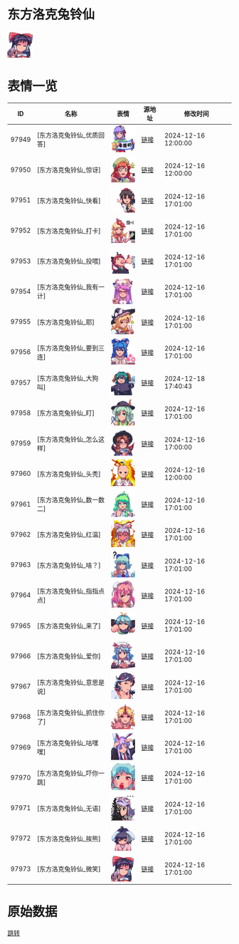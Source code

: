 # 东方洛克兔铃仙

<img src="./cover.png" height="60" alt="cover" />

# 表情一览

|ID|名称|表情|源地址|修改时间|
|----|----|----|----|----|
|97949|[东方洛克兔铃仙_优质回答]|<img src="./pic/097949_%5B东方洛克兔铃仙_优质回答%5D.png" height="60" alt="优质回答"/>|[链接](https://i0.hdslb.com/bfs/garb/e63d85dcad157f65a040a5b430ac5185214313e5.png)|2024-12-16 12:00:00|
|97950|[东方洛克兔铃仙_惊讶]|<img src="./pic/097950_%5B东方洛克兔铃仙_惊讶%5D.png" height="60" alt="惊讶"/>|[链接](https://i0.hdslb.com/bfs/garb/f41fc0b2d192c4317637216bff86d562cf28aaaa.png)|2024-12-16 12:00:00|
|97951|[东方洛克兔铃仙_快看]|<img src="./pic/097951_%5B东方洛克兔铃仙_快看%5D.png" height="60" alt="快看"/>|[链接](https://i0.hdslb.com/bfs/garb/a2bf15a96752d77230b254650bd0e08229d8583f.png)|2024-12-16 17:01:00|
|97952|[东方洛克兔铃仙_打卡]|<img src="./pic/097952_%5B东方洛克兔铃仙_打卡%5D.png" height="60" alt="打卡"/>|[链接](https://i0.hdslb.com/bfs/garb/05e5f6f4e6ce4111d671f91b08d64b49ce0729d1.png)|2024-12-16 17:01:00|
|97953|[东方洛克兔铃仙_投喂]|<img src="./pic/097953_%5B东方洛克兔铃仙_投喂%5D.png" height="60" alt="投喂"/>|[链接](https://i0.hdslb.com/bfs/garb/7ec40ba8ab6e4e0c4e9eefbeaddf1ff74a0ce476.png)|2024-12-16 17:01:00|
|97954|[东方洛克兔铃仙_我有一计]|<img src="./pic/097954_%5B东方洛克兔铃仙_我有一计%5D.png" height="60" alt="我有一计"/>|[链接](https://i0.hdslb.com/bfs/garb/202fb314d34b6986546630435f3e118957b6f564.png)|2024-12-16 17:01:00|
|97955|[东方洛克兔铃仙_耶]|<img src="./pic/097955_%5B东方洛克兔铃仙_耶%5D.png" height="60" alt="耶"/>|[链接](https://i0.hdslb.com/bfs/garb/d8e0197eadc5d24d44d97be3d8f3162258610f8c.png)|2024-12-16 17:01:00|
|97956|[东方洛克兔铃仙_要到三连]|<img src="./pic/097956_%5B东方洛克兔铃仙_要到三连%5D.png" height="60" alt="要到三连"/>|[链接](https://i0.hdslb.com/bfs/garb/f37b1c454b96c79d722360a220d640545460c2c9.png)|2024-12-16 17:01:00|
|97957|[东方洛克兔铃仙_大狗叫]|<img src="./pic/097957_%5B东方洛克兔铃仙_大狗叫%5D.png" height="60" alt="大狗叫"/>|[链接](https://i0.hdslb.com/bfs/garb/item/c45f8b4919bf96cb99639c3305bf735405fe2ab7.png)|2024-12-18 17:40:43|
|97958|[东方洛克兔铃仙_盯]|<img src="./pic/097958_%5B东方洛克兔铃仙_盯%5D.png" height="60" alt="盯"/>|[链接](https://i0.hdslb.com/bfs/garb/955b178ecbcd839ee5fb928bf75c196b5de218d8.png)|2024-12-16 17:01:00|
|97959|[东方洛克兔铃仙_怎么这样]|<img src="./pic/097959_%5B东方洛克兔铃仙_怎么这样%5D.png" height="60" alt="怎么这样"/>|[链接](https://i0.hdslb.com/bfs/garb/0b451d90af6f84b19a9bf71c7c6873efd468edde.png)|2024-12-16 17:00:00|
|97960|[东方洛克兔铃仙_头秃]|<img src="./pic/097960_%5B东方洛克兔铃仙_头秃%5D.png" height="60" alt="头秃"/>|[链接](https://i0.hdslb.com/bfs/garb/dc6fbbb439f367edeed1e818e0d3e5d243d64a41.png)|2024-12-16 12:00:00|
|97961|[东方洛克兔铃仙_数一数二]|<img src="./pic/097961_%5B东方洛克兔铃仙_数一数二%5D.png" height="60" alt="数一数二"/>|[链接](https://i0.hdslb.com/bfs/garb/ee7eafd5d00125b892a5cecc4c85a1bc14c68f08.png)|2024-12-16 17:01:00|
|97962|[东方洛克兔铃仙_红温]|<img src="./pic/097962_%5B东方洛克兔铃仙_红温%5D.png" height="60" alt="红温"/>|[链接](https://i0.hdslb.com/bfs/garb/a69c1b5e4a343ba75519a5c19d2c6f9dde580a6e.png)|2024-12-16 17:01:00|
|97963|[东方洛克兔铃仙_啥？]|<img src="./pic/097963_%5B东方洛克兔铃仙_啥？%5D.png" height="60" alt="啥？"/>|[链接](https://i0.hdslb.com/bfs/garb/dfee3f5a6ccda16c3936c5e7060ec1328b813b2a.png)|2024-12-16 17:01:00|
|97964|[东方洛克兔铃仙_指指点点]|<img src="./pic/097964_%5B东方洛克兔铃仙_指指点点%5D.png" height="60" alt="指指点点"/>|[链接](https://i0.hdslb.com/bfs/garb/af3876603ff505de302521b601c5fbc09e69e039.png)|2024-12-16 17:01:00|
|97965|[东方洛克兔铃仙_来了]|<img src="./pic/097965_%5B东方洛克兔铃仙_来了%5D.png" height="60" alt="来了"/>|[链接](https://i0.hdslb.com/bfs/garb/61ae8d4341a94a20537974942d1968d068cb32e0.png)|2024-12-16 17:01:00|
|97966|[东方洛克兔铃仙_爱你]|<img src="./pic/097966_%5B东方洛克兔铃仙_爱你%5D.png" height="60" alt="爱你"/>|[链接](https://i0.hdslb.com/bfs/garb/1909824087d4ca92d13c225e3ffb472faab14ac1.png)|2024-12-16 17:01:00|
|97967|[东方洛克兔铃仙_意思是说]|<img src="./pic/097967_%5B东方洛克兔铃仙_意思是说%5D.png" height="60" alt="意思是说"/>|[链接](https://i0.hdslb.com/bfs/garb/e221e488efd44b3fe3203630ae119f21a2d18aed.png)|2024-12-16 17:01:00|
|97968|[东方洛克兔铃仙_抓住你了]|<img src="./pic/097968_%5B东方洛克兔铃仙_抓住你了%5D.png" height="60" alt="抓住你了"/>|[链接](https://i0.hdslb.com/bfs/garb/51b3b5eba81cc7c094c6eb835a785f08eaecb2cd.png)|2024-12-16 17:01:00|
|97969|[东方洛克兔铃仙_咕嘿嘿]|<img src="./pic/097969_%5B东方洛克兔铃仙_咕嘿嘿%5D.png" height="60" alt="咕嘿嘿"/>|[链接](https://i0.hdslb.com/bfs/garb/ecd211173f30f57c3632aa07937693940a724e3d.png)|2024-12-16 17:01:00|
|97970|[东方洛克兔铃仙_吓你一跳]|<img src="./pic/097970_%5B东方洛克兔铃仙_吓你一跳%5D.png" height="60" alt="吓你一跳"/>|[链接](https://i0.hdslb.com/bfs/garb/a6e963df80bdde216a242c76c6f20fa11446d804.png)|2024-12-16 17:01:00|
|97971|[东方洛克兔铃仙_无语]|<img src="./pic/097971_%5B东方洛克兔铃仙_无语%5D.png" height="60" alt="无语"/>|[链接](https://i0.hdslb.com/bfs/garb/5a67a718e71fde729ee671337c55b58a458783ea.png)|2024-12-16 17:01:00|
|97972|[东方洛克兔铃仙_挨熊]|<img src="./pic/097972_%5B东方洛克兔铃仙_挨熊%5D.png" height="60" alt="挨熊"/>|[链接](https://i0.hdslb.com/bfs/garb/31e63cccd64ae4636050452a99d0b561c1504011.png)|2024-12-16 17:01:00|
|97973|[东方洛克兔铃仙_微笑]|<img src="./pic/097973_%5B东方洛克兔铃仙_微笑%5D.png" height="60" alt="微笑"/>|[链接](https://i0.hdslb.com/bfs/garb/f4dd2a8722542fc24809daebb1073ac669e76f39.png)|2024-12-16 17:01:00|

# 原始数据

[跳转](./raw.json)

